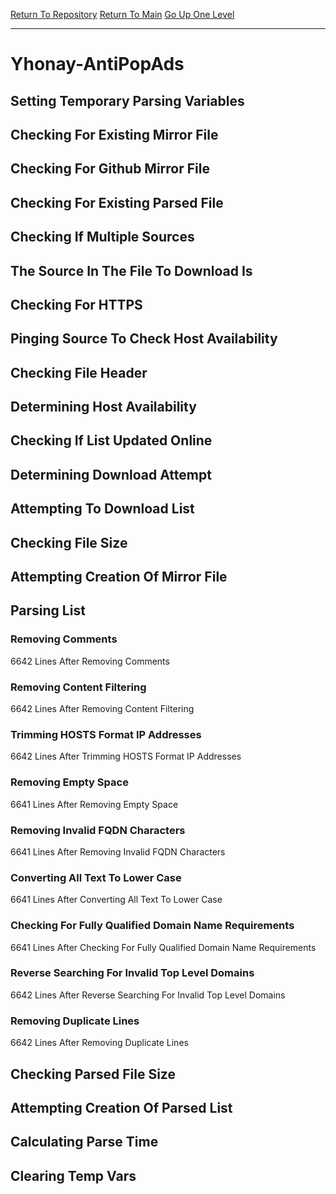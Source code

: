 [Return To Repository](https://github.com/deathbybandaid/piholeparser/)
[Return To Main](https://github.com/deathbybandaid/piholeparser/blob/master/RecentRunLogs/Mainlog.md)
[Go Up One Level](https://github.com/deathbybandaid/piholeparser/blob/master/RecentRunLogs/TopLevelScripts/30-Processing-External-Blacklists.md)
____________________________________
# Yhonay-AntiPopAds
## Setting Temporary Parsing Variables
## Checking For Existing Mirror File
## Checking For Github Mirror File
## Checking For Existing Parsed File
## Checking If Multiple Sources
## The Source In The File To Download Is
## Checking For HTTPS
## Pinging Source To Check Host Availability
## Checking File Header
## Determining Host Availability
## Checking If List Updated Online
## Determining Download Attempt
## Attempting To Download List
## Checking File Size
## Attempting Creation Of Mirror File
## Parsing List
### Removing Comments
6642 Lines After Removing Comments
### Removing Content Filtering
6642 Lines After Removing Content Filtering
### Trimming HOSTS Format IP Addresses
6642 Lines After Trimming HOSTS Format IP Addresses
### Removing Empty Space
6641 Lines After Removing Empty Space
### Removing Invalid FQDN Characters
6641 Lines After Removing Invalid FQDN Characters
### Converting All Text To Lower Case
6641 Lines After Converting All Text To Lower Case
### Checking For Fully Qualified Domain Name Requirements
6641 Lines After Checking For Fully Qualified Domain Name Requirements
### Reverse Searching For Invalid Top Level Domains
6642 Lines After Reverse Searching For Invalid Top Level Domains
### Removing Duplicate Lines
6642 Lines After Removing Duplicate Lines
## Checking Parsed File Size
## Attempting Creation Of Parsed List
## Calculating Parse Time
## Clearing Temp Vars
